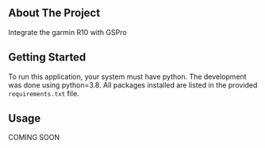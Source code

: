 ## About The Project

Integrate the garmin R10 with GSPro

## Getting Started

To run this application, your system must have python. The development was done using python=3.8. All packages installed are listed in the provided `requirements.txt` file.

## Usage

COMING SOON
